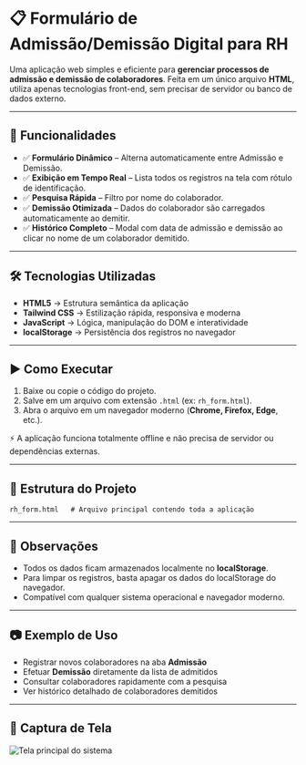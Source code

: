 # 📋 Formulário de Admissão/Demissão Digital para RH

Uma aplicação web simples e eficiente para **gerenciar processos de admissão e demissão de colaboradores**.
Feita em um único arquivo **HTML**, utiliza apenas tecnologias front-end, sem precisar de servidor ou banco de dados externo.

---

## 🚀 Funcionalidades

* ✅ **Formulário Dinâmico** – Alterna automaticamente entre Admissão e Demissão.
* ✅ **Exibição em Tempo Real** – Lista todos os registros na tela com rótulo de identificação.
* ✅ **Pesquisa Rápida** – Filtro por nome do colaborador.
* ✅ **Demissão Otimizada** – Dados do colaborador são carregados automaticamente ao demitir.
* ✅ **Histórico Completo** – Modal com data de admissão e demissão ao clicar no nome de um colaborador demitido.

---

## 🛠️ Tecnologias Utilizadas

* **HTML5** → Estrutura semântica da aplicação
* **Tailwind CSS** → Estilização rápida, responsiva e moderna
* **JavaScript** → Lógica, manipulação do DOM e interatividade
* **localStorage** → Persistência dos registros no navegador

---

## ▶️ Como Executar

1. Baixe ou copie o código do projeto.
2. Salve em um arquivo com extensão `.html` (ex: `rh_form.html`).
3. Abra o arquivo em um navegador moderno (**Chrome, Firefox, Edge**, etc.).

⚡ A aplicação funciona totalmente offline e não precisa de servidor ou dependências externas.

---

## 📂 Estrutura do Projeto

```
rh_form.html   # Arquivo principal contendo toda a aplicação
```

---

## 📌 Observações

* Todos os dados ficam armazenados localmente no **localStorage**.
* Para limpar os registros, basta apagar os dados do localStorage do navegador.
* Compatível com qualquer sistema operacional e navegador moderno.

---

## 📷 Exemplo de Uso

* Registrar novos colaboradores na aba **Admissão**
* Efetuar **Demissão** diretamente da lista de admitidos
* Consultar colaboradores rapidamente com a pesquisa
* Ver histórico detalhado de colaboradores demitidos

---

## 📸 Captura de Tela  

![Tela principal do sistema](./Capturar1.png)
